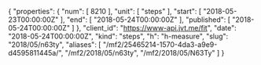 {
  "properties": {
    "num": [
      8210
    ],
    "unit": [
      "steps"
    ],
    "start": [
      "2018-05-23T00:00:00Z"
    ],
    "end": [
      "2018-05-24T00:00:00Z"
    ],
    "published": [
      "2018-05-24T00:00:00Z"
    ]
  },
  "client_id": "https://www-api.jvt.me/fit",
  "date": "2018-05-24T00:00:00Z",
  "kind": "steps",
  "h": "h-measure",
  "slug": "2018/05/n63ty",
  "aliases": [
    "/mf2/25465214-1570-4da3-a9e9-d4595811445a/",
    "/mf2/2018/05/n63ty",
    "/mf2/2018/05/N63Ty"
  ]
}

